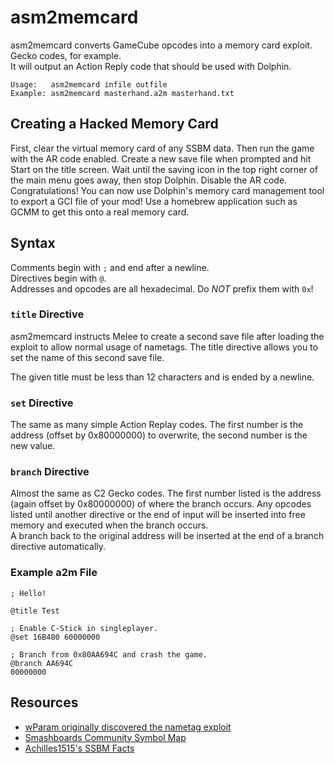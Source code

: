 # asm2memcard
asm2memcard converts GameCube opcodes into a memory card exploit.  Gecko codes, for example.  
It will output an Action Reply code that should be used with Dolphin.

```
Usage:   asm2memcard infile outfile
Example: asm2memcard masterhand.a2m masterhand.txt
```

## Creating a Hacked Memory Card
First, clear the virtual memory card of any SSBM data.  Then run the game with the AR code enabled.
Create a new save file when prompted and hit Start on the title screen.  Wait until the saving icon
in the top right corner of the main menu goes away, then stop Dolphin.  Disable the AR code.  
Congratulations!  You can now use Dolphin's memory card management tool to export a GCI file of your
mod!  Use a homebrew application such as GCMM to get this onto a real memory card.

## Syntax
Comments begin with `;` and end after a newline.  
Directives begin with `@`.  
Addresses and opcodes are all hexadecimal.  Do *NOT* prefix them with `0x`!

### `title` Directive
asm2memcard instructs Melee to create a second save file after loading the exploit to allow normal
usage of nametags.  The title directive allows you to set the name of this second save file.

The given title must be less than 12 characters and is ended by a newline.

### `set` Directive
The same as many simple Action Replay codes.  The first number is the address (offset by 0x80000000) to overwrite, the
second number is the new value.

### `branch` Directive
Almost the same as C2 Gecko codes.  The first number listed is the address (again offset by 0x80000000) of
where the branch occurs.  Any opcodes listed until another directive or the end of input will be
inserted into free memory and executed when the branch occurs.  
A branch back to the original address will be inserted at the end of a branch directive automatically.

### Example a2m File
```
; Hello!

@title Test

; Enable C-Stick in singleplayer.
@set 16B480 60000000

; Branch from 0x80AA694C and crash the game.
@branch AA694C
00000000
```

## Resources
* [wParam originally discovered the nametag exploit](http://wparam.com/ssbm/exploit.html)
* [Smashboards Community Symbol Map](https://smashboards.com/threads/smashboards-community-symbol-map.426763/)
* [Achilles1515's SSBM Facts](https://raw.githubusercontent.com/Achilles1515/20XX-Melee-Hack-Pack/master/SSBM%20Facts.txt)
